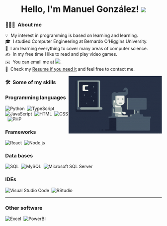 <h1 align="center">
Hello, I'm Manuel González!
	<a href="https://github.com/Manolith" target="_self">
		<img src="https://media.giphy.com/media/hvRJCLFzcasrR4ia7z/giphy.gif" width="30">
	</a>
</h1>


### 👨🏻‍💻 &nbsp;About me

💡 &nbsp;My interest in programming is based on learning and learning.\
🎓 &nbsp;I studied Computer Engineering at Bernardo O'Higgins University.\
🌱 &nbsp;I am learning everything to cover many areas of computer science.\
✍️ &nbsp;In my free time I like to read and play video games.\
✉️ &nbsp;You can email me at <a href="mailto:manulgb.mg@gmail.com"><img src="https://img.shields.io/badge/-manulgb.mg@gmail.com-D14836?style=flat&logo=Gmail&logoColor=white"/></a>.\
📄 &nbsp;Check my [Resume if you need it](https://github.com/Manolith/Presentaci-n/blob/main/_CVMGB.docx.pdf) and feel free to contact me.

<img alt="Night Coding" src="https://raw.githubusercontent.com/AVS1508/AVS1508/master/assets/Night-Coding.gif" align="right"/>

### 🛠 &nbsp;Some of my skills
### Programming languages
![Python](https://img.shields.io/badge/-Python-05122A?style=flat&logo=python)&nbsp;
![TypeScript](https://img.shields.io/badge/TypeScript-3178C6?logo=typescript&logoColor=white&style=for-the-badge)&nbsp;
![JavaScript](https://img.shields.io/badge/-JavaScript-05122A?style=flat&logo=javascript)&nbsp;
![HTML](https://img.shields.io/badge/-HTML-05122A?style=flat&logo=HTML5)&nbsp;
![CSS](https://img.shields.io/badge/-CSS-05122A?style=flat&logo=CSS3&logoColor=1572B6)&nbsp;
![PHP](https://img.shields.io/badge/PHP-777BB4?logo=php&logoColor=white&style=for-the-badge)

### Frameworks
![React](https://img.shields.io/badge/-React-05122A?style=flat&logo=react)&nbsp;
![Node.js](https://img.shields.io/badge/-Node.js-05122A?style=flat&logo=node.js)&nbsp;

### Data bases
![SQL](https://img.shields.io/badge/SQL-000000?style=flat&logo=sql&logoColor=white)&nbsp;
![MySQL](https://img.shields.io/badge/mysql-%2300f.svg?style=flat&logo=mysql&logoColor=white)&nbsp;
![Microsoft SQL Server](https://img.shields.io/badge/Microsoft%20SQL%20Server-CC2927?style=flat&logo=microsoft-sql-server&logoColor=white)

### IDEs
![Visual Studio Code](https://img.shields.io/badge/-Visual%20Studio%20Code-05122A?style=flat&logo=visual-studio-code&logoColor=007ACC)&nbsp;
![RStudio](https://img.shields.io/badge/-RStudio-05122A?style=flat&logo=rstudio)

---

### Other software
![Excel](https://img.shields.io/badge/Microsoft_Excel-217346?style=flat&logo=microsoft-excel&logoColor=white)&nbsp;
![PowerBI](https://img.shields.io/badge/Power_BI-FFBE00?style=flat&logo=Power-BI&logoColor=white)
